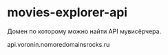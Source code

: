 # movies-explorer-api

Домен по которому можно найти API мувисёрчера.

api.voronin.nomoredomainsrocks.ru
